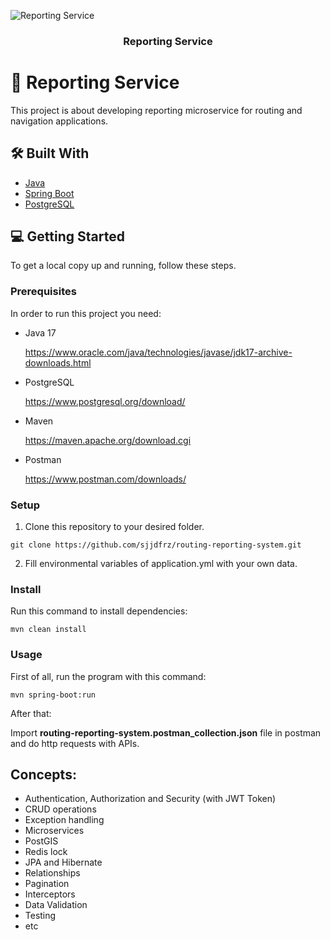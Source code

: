 ![Reporting Service](https://static.digiato.com/digiato/2021/02/18.jpg)

<h3 align="center"><b>Reporting Service</b></h3>


# 📖 Reporting Service

This project is about developing reporting microservice for routing and navigation applications.

## 🛠 Built With

* [Java](https://www.java.com/en/)
* [Spring Boot](https://docs.spring.io/spring-boot/docs/current/reference/htmlsingle/)
* [PostgreSQL](https://www.postgresql.org/)

## 💻 Getting Started
To get a local copy up and running, follow these steps.

### Prerequisites

In order to run this project you need:

* Java 17

  https://www.oracle.com/java/technologies/javase/jdk17-archive-downloads.html

* PostgreSQL

  https://www.postgresql.org/download/

* Maven

  https://maven.apache.org/download.cgi

* Postman

  https://www.postman.com/downloads/

### Setup

1) Clone this repository to your desired folder.
```
git clone https://github.com/sjjdfrz/routing-reporting-system.git
```

2) Fill environmental variables of application.yml with your own data.


### Install
Run this command to install dependencies:
```
mvn clean install
```

### Usage
First of all, run the program with this command:
```
mvn spring-boot:run
```

After that:

Import **routing-reporting-system.postman_collection.json** file in postman and do http requests with APIs.

## Concepts:

* Authentication, Authorization and Security (with JWT Token)
* CRUD operations
* Exception handling
* Microservices
* PostGIS
* Redis lock
* JPA and Hibernate
* Relationships
* Pagination
* Interceptors
* Data Validation
* Testing
* etc
